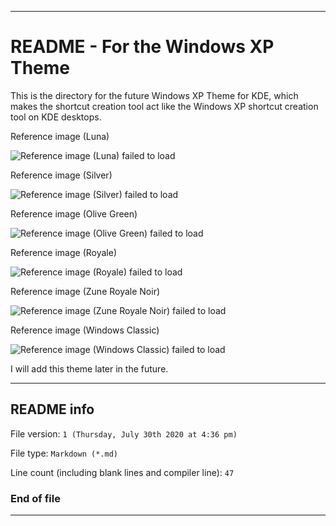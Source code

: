 
***

# README - For the Windows XP Theme

This is the directory for the future Windows XP Theme for KDE, which makes the shortcut creation tool act like the Windows XP shortcut creation tool on KDE desktops.

Reference image (Luna)

![Reference image (Luna) failed to load](https://external-content.duckduckgo.com/iu/?u=https%3A%2F%2Ftr1.cbsistatic.com%2Fhub%2Fi%2F2010%2F03%2F04%2F0350b8b7-c3b2-11e2-bc00-02911874f8c8%2F3-5_Fig_A.png&f=1&nofb=1)

Reference image (Silver)

![Reference image (Silver) failed to load](127.0.0.1)

Reference image (Olive Green)

![Reference image (Olive Green) failed to load](127.0.0.1)

Reference image (Royale)

![Reference image (Royale) failed to load](127.0.0.1)

Reference image (Zune Royale Noir)

![Reference image (Zune Royale Noir) failed to load](127.0.0.1)

Reference image (Windows Classic)

![Reference image (Windows Classic) failed to load](127.0.0.1)

I will add this theme later in the future.

***

## README info

File version: `1 (Thursday, July 30th 2020 at 4:36 pm)`

File type: `Markdown (*.md)`

Line count (including blank lines and compiler line): `47`

### End of file

***
